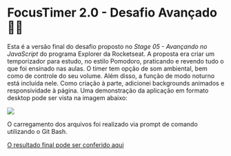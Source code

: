 # FocusTimer 2.0 - Desafio Avançado 💜🚀

Esta é a versão final do desafio proposto no _Stage 05 - Avançando no JavaScript_ do programa Explorer da Rocketseat.
A proposta era criar um temporizador para estudo, no estilo Pomodoro, praticando e revendo tudo o que foi ensinado nas aulas.
O timer tem opção de som ambiental, bem como de controle do seu volume. Além disso, a função de modo noturno está incluída nele. Como criação à parte, adicionei backgrounds animados e responsividade à página.
Uma demonstração da aplicação em formato desktop pode ser vista na imagem abaixo:

<div>
  <img style="display-block" margin="auto" align="center" src="https://i.imgur.com/RhSBM89.png">
</div>

O carregamento dos arquivos foi realizado via prompt de comando utilizando o Git Bash.

<div>
  <a href="https://manoela-moyses.github.io/FocusTimer-2.0/">O resultado final pode ser conferido aqui</a>
</div>
